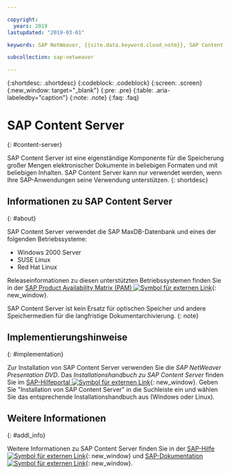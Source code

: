 ```yaml
---

copyright:
  years: 2019
lastupdated: "2019-03-01"

keywords: SAP NetWeaver, {{site.data.keyword.cloud_notm}}, SAP Content Server, SAP Product Availability Matrix, PAM, SAP certified, database

subcollection: sap-netweaver

---
```


{:shortdesc: .shortdesc}
{:codeblock: .codeblock}
{:screen: .screen}
{:new_window: target="_blank"}
{:pre: .pre}
{:table: .aria-labeledby="caption"}
{:note: .note}
{:faq: .faq}

# SAP Content Server
{: #content-server}

SAP Content Server ist eine eigenständige Komponente für die Speicherung großer Mengen elektronischer Dokumente in beliebigen Formaten und mit beliebigen Inhalten. SAP Content Server kann nur verwendet werden, wenn Ihre SAP-Anwendungen seine Verwendung unterstützen.
{: shortdesc}

## Informationen zu SAP Content Server
{: #about}

SAP Content Server verwendet die SAP MaxDB-Datenbank und eines der folgenden Betriebssysteme: 
* Windows 2000 Server
* SUSE Linux
* Red Hat Linux  

Releaseinformationen zu diesen unterstützten Betriebssystemen finden Sie in der [SAP Product Availability Matrix (PAM) ![Symbol für externen Link](../../icons/launch-glyph.svg "Symbol für externen Link")](https://support.sap.com/en/release-upgrade-maintenance.html#section_1969201630){: new_window}. 

SAP Content Server ist kein Ersatz für optischen Speicher und andere Speichermedien für die langfristige Dokumentarchivierung.
{: note}

## Implementierungshinweise
{: #implementation}

Zur Installation von SAP Content Server verwenden Sie die _SAP NetWeaver Presentation DVD_. Das _Installationshandbuch zu SAP Content Server_ finden Sie im [SAP-Hilfeportal ![Symbol für externen Link](../../icons/launch-glyph.svg "Symbol für externen Link")](https://help.sap.com/viewer/index){: new_window}. Geben Sie "Installation von SAP Content Server" in die Suchleiste ein und wählen Sie das entsprechende Installationshandbuch aus (Windows oder Linux). 

## Weitere Informationen
{: #addl_info}

Weitere Informationen zu SAP Content Server finden Sie in der [SAP-Hilfe ![Symbol für externen Link](../../icons/launch-glyph.svg "Symbol für externen Link")](https://help.sap.com/viewer/index){: new_window} und [SAP-Dokumentation ![Symbol für externen Link](../../icons/launch-glyph.svg "Symbol für externen Link")](https://help.sap.com/viewer/3ad3ba0715c5422eae08578d4c40328d/7.5.13/en-US/4cff90895b605dc6e10000000a42189c.html){: new_window}. 
